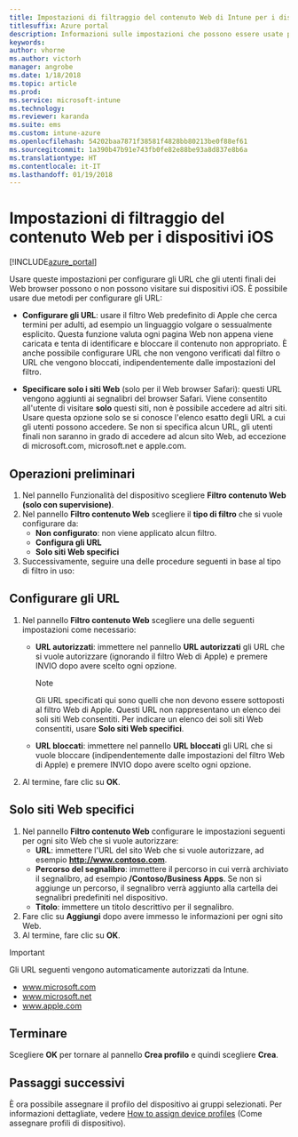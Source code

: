 ```yaml
---
title: Impostazioni di filtraggio del contenuto Web di Intune per i dispositivi iOS
titlesuffix: Azure portal
description: Informazioni sulle impostazioni che possono essere usate per consentire e bloccare l'accesso a siti Web dai dispositivi iOS."
keywords: 
author: vhorne
ms.author: victorh
manager: angrobe
ms.date: 1/18/2018
ms.topic: article
ms.prod: 
ms.service: microsoft-intune
ms.technology: 
ms.reviewer: karanda
ms.suite: ems
ms.custom: intune-azure
ms.openlocfilehash: 54202baa7871f38581f4828bb80213be0f88ef61
ms.sourcegitcommit: 1a390b47b91e743fb0fe82e88be93a8d837e8b6a
ms.translationtype: HT
ms.contentlocale: it-IT
ms.lasthandoff: 01/19/2018
---
```

# <a name="web-content-filter-settings-for-ios-devices"></a>Impostazioni di filtraggio del contenuto Web per i dispositivi iOS

[!INCLUDE[azure_portal](./includes/azure_portal.md)]

Usare queste impostazioni per configurare gli URL che gli utenti finali dei Web browser possono o non possono visitare sui dispositivi iOS. È possibile usare due metodi per configurare gli URL:

- **Configurare gli URL**: usare il filtro Web predefinito di Apple che cerca termini per adulti, ad esempio un linguaggio volgare o sessualmente esplicito. Questa funzione valuta ogni pagina Web non appena viene caricata e tenta di identificare e bloccare il contenuto non appropriato. È anche possibile configurare URL che non vengono verificati dal filtro o URL che vengono bloccati, indipendentemente dalle impostazioni del filtro.

- **Specificare solo i siti Web** (solo per il Web browser Safari): questi URL vengono aggiunti ai segnalibri del browser Safari. Viene consentito all'utente di visitare **solo** questi siti, non è possibile accedere ad altri siti. Usare questa opzione solo se si conosce l'elenco esatto degli URL a cui gli utenti possono accedere.
Se non si specifica alcun URL, gli utenti finali non saranno in grado di accedere ad alcun sito Web, ad eccezione di microsoft.com, microsoft.net e apple.com.



## <a name="get-started"></a>Operazioni preliminari

1. Nel pannello Funzionalità del dispositivo scegliere **Filtro contenuto Web (solo con supervisione)**.
2. Nel pannello **Filtro contenuto Web** scegliere il **tipo di filtro** che si vuole configurare da:
    - **Non configurato**: non viene applicato alcun filtro.
    - **Configura gli URL**
    - **Solo siti Web specifici**
3. Successivamente, seguire una delle procedure seguenti in base al tipo di filtro in uso:


## <a name="configure-urls"></a>Configurare gli URL

1. Nel pannello **Filtro contenuto Web** scegliere una delle seguenti impostazioni come necessario:
   - **URL autorizzati**: immettere nel pannello **URL autorizzati** gli URL che si vuole autorizzare (ignorando il filtro Web di Apple) e premere INVIO dopo avere scelto ogni opzione.
     > [!NOTE]
     > Gli URL specificati qui sono quelli che non devono essere sottoposti al filtro Web di Apple. Questi URL non rappresentano un elenco dei soli siti Web consentiti. Per indicare un elenco dei soli siti Web consentiti, usare **Solo siti Web specifici**.

   - **URL bloccati**: immettere nel pannello **URL bloccati** gli URL che si vuole bloccare (indipendentemente dalle impostazioni del filtro Web di Apple) e premere INVIO dopo avere scelto ogni opzione.
2. Al termine, fare clic su **OK**.


## <a name="specific-websites-only"></a>Solo siti Web specifici

1. Nel pannello **Filtro contenuto Web** configurare le impostazioni seguenti per ogni sito Web che si vuole autorizzare:
    - **URL**: immettere l'URL del sito Web che si vuole autorizzare, ad esempio **http://www.contoso.com**.
    - **Percorso del segnalibro**: immettere il percorso in cui verrà archiviato il segnalibro, ad esempio **/Contoso/Business Apps**. Se non si aggiunge un percorso, il segnalibro verrà aggiunto alla cartella dei segnalibri predefiniti nel dispositivo.
    - **Titolo**: immettere un titolo descrittivo per il segnalibro.
2. Fare clic su **Aggiungi** dopo avere immesso le informazioni per ogni sito Web.
3. Al termine, fare clic su **OK**.

>[!IMPORTANT] 
> Gli URL seguenti vengono automaticamente autorizzati da Intune.
> - www.microsoft.com
> - www.microsoft.net
> - www.apple.com

## <a name="finish-up"></a>Terminare

Scegliere **OK** per tornare al pannello **Crea profilo** e quindi scegliere **Crea**.

## <a name="next-steps"></a>Passaggi successivi

È ora possibile assegnare il profilo del dispositivo ai gruppi selezionati. Per informazioni dettagliate, vedere [How to assign device profiles](device-profile-assign.md) (Come assegnare profili di dispositivo).
